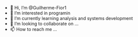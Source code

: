 - 👋 Hi, I’m @Guilherme-Fior1
- 👀 I’m interested in programin
- 🌱 I’m currently learning analysis and systems development
- 💞️ I’m looking to collaborate on ...
- 📫 How to reach me ...

<!---
Guilherme-Fior1/Guilherme-Fior1 is a ✨ special ✨ repository because its `README.md` (this file) appears on your GitHub profile.
You can click the Preview link to take a look at your changes.
--->
